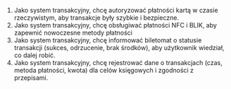 1. Jako system transakcyjny, chcę autoryzować płatności kartą w czasie
rzeczywistym, aby transakcje były szybkie i bezpieczne.
2. Jako system transakcyjny, chcę obsługiwać płatności NFC i BLIK, aby zapewnić
nowoczesne metody płatności
3. Jako system transakcyjny, chcę informować biletomat o statusie transakcji 
(sukces, odrzucenie, brak środków), aby użytkownik wiedział, co dalej robić. 
4. Jako system transakcyjny, chcę rejestrować dane o transakcjach (czas, 
metoda płatności, kwota) dla celów księgowych i zgodności z przepisami. 

